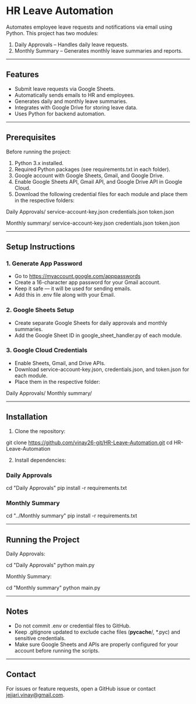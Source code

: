 

# HR Leave Automation

Automates employee leave requests and notifications via email using Python. This project has two modules:

1. Daily Approvals – Handles daily leave requests.
2. Monthly Summary – Generates monthly leave summaries and reports.

---

## Features

- Submit leave requests via Google Sheets.
- Automatically sends emails to HR and employees.
- Generates daily and monthly leave summaries.
- Integrates with Google Drive for storing leave data.
- Uses Python for backend automation.

---

## Prerequisites

Before running the project:

1. Python 3.x installed.
2. Required Python packages (see requirements.txt in each folder).
3. Google account with Google Sheets, Gmail, and Google Drive.
4. Enable Google Sheets API, Gmail API, and Google Drive API in Google Cloud.
5. Download the following credential files for each module and place them in the respective folders:

Daily Approvals/
    service-account-key.json
    credentials.json
    token.json

Monthly summary/
    service-account-key.json
    credentials.json
    token.json

---

## Setup Instructions

### 1. Generate App Password
- Go to https://myaccount.google.com/apppasswords
- Create a 16-character app password for your Gmail account.
- Keep it safe — it will be used for sending emails.
- Add this in .env file along with your Email.

### 2. Google Sheets Setup
- Create separate Google Sheets for daily approvals and monthly summaries.
- Add the Google Sheet ID in google_sheet_handler.py of each module.

### 3. Google Cloud Credentials
- Enable Sheets, Gmail, and Drive APIs.
- Download service-account-key.json, credentials.json, and token.json for each module.
- Place them in the respective folder:

Daily Approvals/
Monthly summary/

---

## Installation

1. Clone the repository:

 git clone https://github.com/vinay26-git/HR-Leave-Automation.git
 cd HR-Leave-Automation

2. Install dependencies:

### Daily Approvals
cd "Daily Approvals"
pip install -r requirements.txt

### Monthly Summary
cd "../Monthly summary"
pip install -r requirements.txt

---

## Running the Project

Daily Approvals:

cd "Daily Approvals"
python main.py

Monthly Summary:

cd "Monthly summary"
python main.py

---


## Notes

- Do not commit .env or credential files to GitHub.
- Keep .gitignore updated to exclude cache files (__pycache__/, *.pyc) and sensitive credentials.
- Make sure Google Sheets and APIs are properly configured for your account before running the scripts.

---

## Contact

For issues or feature requests, open a GitHub issue or contact jejjari.vinay@gmail.com.
